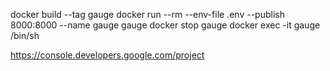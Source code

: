 docker build --tag gauge
docker run --rm --env-file .env --publish 8000:8000 --name gauge gauge
docker stop gauge
docker exec -it gauge /bin/sh

https://console.developers.google.com/project
